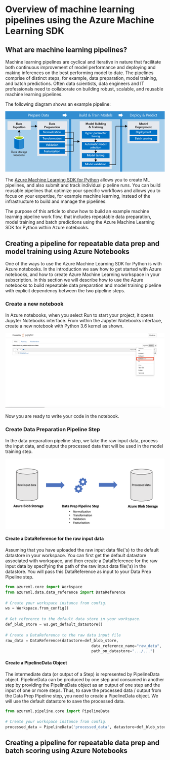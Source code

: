 # Overview of machine learning pipelines using the Azure Machine Learning SDK

## What are machine learning pipelines?

Machine learning pipelines are cyclical and iterative in nature that facilitate both continuous improvement of model performance and deploying and making inferences on the best performing model to date. The pipelines comprise of distinct steps, for example, data preparation, model training, and batch predictions. Often data scientists, data engineers and IT professionals need to collaborate on building robust, scalable, and reusable machine learning pipelines.

The following diagram shows an example pipeline:

![azure machine learning piplines](./media/pipelines.png)

The [Azure Machine Learning SDK for Python](https://docs.microsoft.com/en-us/python/api/azureml-pipeline-core/?view=azure-ml-py) allows you to create ML pipelines, and also submit and track individual pipeline runs. You can build reusable pipelines that optimize your specific workflows and allows you to focus on your expertise, for example machine learning, instead of the infrastructure to build and manage the pipelines.

The purpose of this article to show how to build an example machine learning pipeline work flow, that includes repeatable data preparation, model training and batch predictions using the Azure Machine Learning SDK for Python within Azure notebooks.

## Creating a pipeline for repeatable data prep and model training using Azure Notebooks

One of the ways to use the Azure Machine Learning SDK for Python is with Azure notebooks. In the introduction we saw how to get started with Azure notebooks, and how to create Azure Machine Learning workspace in your subscription. In this section we will describe how to use the Azure notebooks to build repeatable data preparation and model training pipeline with explicit dependency between the two pipeline steps.

### Create a new notebook

In Azure notebooks, when you select Run to start your project, it opens Jupyter Notebooks interface. From within the Jupyter Notebooks interface, create a new notebook with Python 3.6 kernel as shown.

![create a new notebook](./media/new_notebook.png)

Now you are ready to write your code in the notebook.

### Create Data Preparation Pipeline Step

In the data preparation pipeline step, we take the raw input data, process the input data, and output the processed data that will be used in the model training step.

![data prep pipeline step](./media/data_prep.png)

#### Create a DataReference for the raw input data

Assuming that you have uploaded the raw input data file('s) to the default datastore in your workspace. You can first get the default datastore associated with workspace, and then create a DataReference for the raw input data by specifying the path of the raw input data file('s) in the datastore. You will pass this DataReference as input to your Data Prep Pipeline step.

```python
from azureml.core import Workspace
from azureml.data.data_reference import DataReference

# Create your workspace instance from config.
ws = Workspace.from_config()

# Get reference to the default data store in your workspace.
def_blob_store = ws.get_default_datastore()

# Create a DataReference to the raw data input file
raw_data = DataReference(datastore=def_blob_store, 
                                      data_reference_name="raw_data", 
                                      path_on_datastore=".../...")
```

#### Create a PipelineData Object

The intermediate data (or output of a Step) is represented by PipelineData object. PipelineData can be produced by one step and consumed in another step by providing the PipelineData object as an output of one step and the input of one or more steps. Thus, to save the processed data / output from the Data Prep Pipeline step, you need to create a PipelineData object. We will use the default datastore to save the processed data.

```python
from azureml.pipeline.core import PipelineData

# Create your workspace instance from config.
processed_data = PipelineData('processed_data', datastore=def_blob_store)

```




## Creating a pipeline for repeatable data prep and batch scoring using Azure Notebooks

